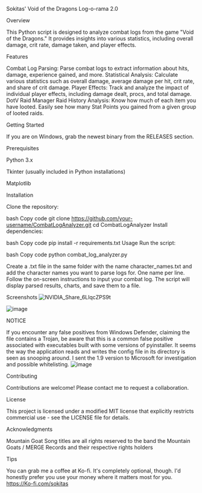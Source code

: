 Sokitas' Void of the Dragons Log-o-rama 2.0

Overview

This Python script is designed to analyze combat logs from the game "Void of the Dragons." It provides insights into various statistics, including overall damage, crit rate, damage taken, and player effects.

Features

Combat Log Parsing: Parse combat logs to extract information about hits, damage, experience gained, and more.
Statistical Analysis: Calculate various statistics such as overall damage, average damage per hit, crit rate, and share of crit damage.
Player Effects: Track and analyze the impact of individual player effects, including damage dealt, procs, and total damage.
DotV Raid Manager Raid History Analysis: Know how much of each item you have looted. Easily see how many Stat Points you gained from a given group of looted raids. 

Getting Started

If you are on Windows, grab the newest binary from the RELEASES section.


Prerequisites

Python 3.x

Tkinter (usually included in Python installations)

Matplotlib

Installation

Clone the repository:

bash
Copy code
git clone https://github.com/your-username/CombatLogAnalyzer.git
cd CombatLogAnalyzer
Install dependencies:

bash
Copy code
pip install -r requirements.txt
Usage
Run the script:

bash
Copy code
python combat_log_analyzer.py

Create a .txt file in the same folder with the name character_names.txt and add the character names you want to parse logs for. One name per line.
Follow the on-screen instructions to input your combat log. The script will display parsed results, charts, and save them to a file.

Screenshots
![NVIDIA_Share_6LlqcZPS9t](https://github.com/Sokitas/Void-of-the-Dragons-Log-o-rama/assets/159527539/399ad38d-4a78-45be-8232-58753626ca3a)

![image](https://github.com/Sokitas/Void-of-the-Dragons-Log-o-rama/assets/159527539/0967fc3f-971e-4cca-95be-642fba13979a)


NOTICE

If you encounter any false positives from Windows Defender, claiming the file contains a Trojan, be aware that this is a common false positive associated with executables built with some versions of pyinstaller. 
It seems the way the application reads and writes the config file in its directory is seen as snooping around. I sent the 1.9 version to Microsoft for investigation and possible whitelisting. 
![image](https://github.com/Sokitas/Void-of-the-Dragons-Log-o-rama/assets/159527539/249d86d7-7cd8-4db8-a78d-407eebbc036c)






Contributing

Contributions are welcome! Please contact me to request a collaboration.

License

This project is licensed under a modified MIT license that explicitly restricts commercial use - see the LICENSE file for details.

Acknowledgments

Mountain Goat Song titles are all rights reserved to the band the Mountain Goats / MERGE Records and their respective rights holders 



Tips

You can grab me a coffee at Ko-fi. It's completely optional, though. I'd honestly prefer you use your money where it matters most for you.
 https://Ko-fi.com/sokitas
